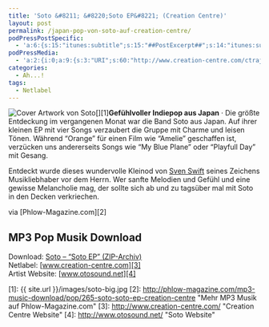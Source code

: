 ```yaml
---
title: 'Soto &#8211; &#8220;Soto EP&#8221; (Creation Centre)'
layout: post
permalink: /japan-pop-von-soto-auf-creation-centre/
podPressPostSpecific:
  - 'a:6:{s:15:"itunes:subtitle";s:15:"##PostExcerpt##";s:14:"itunes:summary";s:15:"##PostExcerpt##";s:15:"itunes:keywords";s:17:"##WordPressCats##";s:13:"itunes:author";s:10:"##Global##";s:15:"itunes:explicit";s:2:"No";s:12:"itunes:block";s:2:"No";}'
podPressMedia:
  - 'a:2:{i:0;a:9:{s:3:"URI";s:60:"http://www.creation-centre.com/ctraj/03CTRAJ-soto_Orange.mp3";s:5:"title";s:13:"Soto "Orange"";s:4:"type";s:9:"audio_mp3";s:4:"size";s:7:"4454768";s:8:"duration";s:6:"<br />";s:12:"previewImage";s:80:"http://phlow.net/magazin/wp-content/plugins/podpress//images/vpreview_center.png";s:10:"dimensionW";s:3:"320";s:10:"dimensionH";s:3:"240";s:4:"atom";s:2:"on";}i:1;a:10:{s:3:"URI";s:67:"http://www.creation-centre.com/ctraj/04CTRAJ-soto_My_Blue_Plane.mp3";s:5:"title";s:20:"Soto "My Blue Plane"";s:4:"type";s:9:"audio_mp3";s:4:"size";s:7:"4588083";s:8:"duration";s:6:"<br />";s:12:"previewImage";s:80:"http://phlow.net/magazin/wp-content/plugins/podpress//images/vpreview_center.png";s:10:"dimensionW";s:3:"320";s:10:"dimensionH";s:3:"240";s:3:"rss";s:2:"on";s:4:"atom";s:2:"on";}}'
categories:
  - Ah...!
tags:
  - Netlabel
---
```

[<img class="alignleft" style="float: left;" title="soto-big" src="{{ site.url }}/images/soto-big.jpg" alt="Cover Artwork von Soto" />][1]**Gefühlvoller Indiepop aus Japan** &middot; Die größte Entdeckung im vergangenen Monat war die Band Soto aus Japan. Auf ihrer kleinen EP mit vier Songs verzaubert die Gruppe mit Charme und leisen Tönen. Während &#8220;Orange&#8221; für einen Film wie &#8220;Amelie&#8221; geschaffen ist, verzücken uns andererseits Songs wie &#8220;My Blue Plane&#8221; oder &#8220;Playfull Day&#8221; mit Gesang.<!--more-->



Entdeckt wurde dieses wundervolle Kleinod von <a title="Sven Swifts Weblog" href="http://rubored.wordpress.com" target="_blank">Sven Swift</a> seines Zeichens Musikliebhaber vor dem Herrn. Wer sanfte Melodien und Gefühl und eine gewisse Melancholie mag, der sollte sich ab und zu tagsüber mal mit Soto in den Decken verkriechen.

via [Phlow-Magazine.com][2]

## MP3 Pop Musik Download

Download: <a href="http://www.creation-centre.com/ctraj/Soto%20-%20Soto%20(CTR-AJ%202007%20-%20256kbps).zip" target="_blank">Soto &#8211; “Soto EP” (ZIP-Archiv)</a>  
Netlabel: [www.creation-centre.com][3]  
Artist Website: [www.otosound.net][4]

 [1]: {{ site.url }}/images/soto-big.jpg
 [2]: http://phlow-magazine.com/mp3-music-download/pop/265-soto-soto-ep-creation-centre "Mehr MP3 Musik auf Phlow-Magazine.com"
 [3]: http://www.creation-centre.com/ "Creation Centre Website"
 [4]: http://www.otosound.net/ "Soto Website"